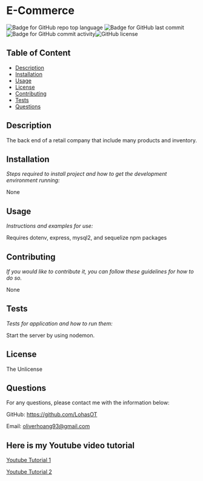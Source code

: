   # E-Commerce

  ![Badge for GitHub repo top language](https://img.shields.io/github/languages/top/LohasOT/-E-Commerce-Back-End?style=flat&logo=appveyor) ![Badge for GitHub last commit](https://img.shields.io/github/last-commit/LohasOT/-E-Commerce-Back-End?style=flat&logo=appveyor) ![Badge for GitHub commit activity](https://img.shields.io/github/commit-activity/w/LohasOT/-E-Commerce-Back-End?color=purple)![GitHub license](https://img.shields.io/badge/license-TheUnlicense-blue.svg)


  ## Table of Content

  - [Description](#description)
  - [Installation](#installation)
  - [Usage](#usage)
  - [License](#license)
  - [Contributing](#contributing)
  - [Tests](#tests)
  - [Questions](#questions)


  ## Description
  The back end of a retail company that include many products and inventory.

  ## Installation

  *Steps required to install project and how to get the development environment running:*

  None

  ## Usage

  *Instructions and examples for use:*

  Requires dotenv, express, mysql2, and sequelize npm packages

  ## Contributing

  *If you would like to contribute it, you can follow these guidelines for how to do so.*

  None

  ## Tests

  *Tests for application and how to run them:*

  Start the server by using nodemon.

  ## License

  The Unlicense

  ## Questions

  For any questions, please contact me with the information below:

  GitHub: https://github.com/LohasOT

  Email: oliverhoang93@gmail.com

  ## Here is my Youtube video tutorial

  <a href="https://www.youtube.com/watch?v=uL1uDzYUSNU">Youtube Tutorial 1</a> 

  <a href="https://www.youtube.com/watch?v=xPoGjLGhvnI">Youtube Tutorial 2</a> 